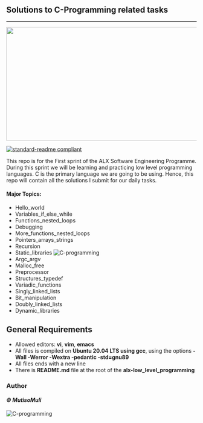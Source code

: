 ## Solutions to C-Programming related tasks
___
<!--![C-programming](https://encrypted-tbn0.gstatic.com/images?q=tbn:ANd9GcTN-GwF6v-KtL0O5FLatYeCnEekhkH9NmxkcQ&usqp=CAU)-->
<img src="https://encrypted-tbn0.gstatic.com/images?q=tbn:ANd9GcTN-GwF6v-KtL0O5FLatYeCnEekhkH9NmxkcQ&usqp=CAU" height="300" width="1000">
<!--![C-programming](https://encrypted-tbn0.gstatic.com/images?q=tbn:ANd9GcTfmV8X-77qSnSrlavouIEpyhASBCrF4bxFwhXq1z0NfvZZmysChvBtazqICk4mdrfnmdk&usqp=CAU)![C-programming](https://encrypted-tbn0.gstatic.com/images?q=tbn:ANd9GcScluXi4qa7OKwnFkdNt049WSKW6-Zoa4HREQ&usqp=CAU)-->

[![standard-readme compliant](https://img.shields.io/badge/readme%20style-standard-brightgreen.svg?style=flat-square)](https://github.com/Innocentsax/standard-readme)

This repo is for the First sprint of the ALX Software Engineering Programme. During this sprint we will be learning and practicing low level programming languages. C is the primary language we are going to be using.
Hence, this repo will contain all the solutions I submit for our daily tasks.

#### Major Topics:
+ Hello_world
+ Variables_if_else_while
+ Functions_nested_loops
+ Debugging
+ More_functions_nested_loops
+ Pointers_arrays_strings
+ Recursion
+ Static_libraries
![C-programming](https://1.bp.blogspot.com/-KYyH6bKJ1Co/XpR7_4mDBKI/AAAAAAAAA0I/fm2jzymlmKwI-0qaiKd7qi0GZ68UVnsMQCLcBGAsYHQ/s1600/highlevellanguage.jpg)
+ Argc_argv
+ Malloc_free
+ Preprocessor
+ Structures_typedef
+ Variadic_functions
+ Singly_linked_lists
+ Bit_manipulation
+ Doubly_linked_lists
+ Dynamic_libraries

## General Requirements
* Allowed editors: **vi**, **vim**, **emacs**
* All files is compiled on **Ubuntu 20.04 LTS using gcc**, using the options **-Wall -Werror -Wextra -pedantic -std=gnu89**
* All files ends with a new line
* There is **README.md** file at the root of the **alx-low_level_programming**

### Author
####  *© MutisoMuli*

![C-programming](https://encrypted-tbn0.gstatic.com/images?q=tbn:ANd9GcRij-OZjowrq8jTZjo96WIiGeL4BtPvro1IoA&usqp=CAU)
